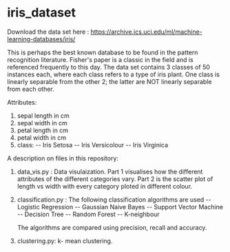 # iris_dataset
Download the data set here : https://archive.ics.uci.edu/ml/machine-learning-databases/iris/

This is perhaps the best known database to be found in the pattern recognition literature. Fisher's paper is a classic in the field and is referenced frequently to this day. The data set contains 3 classes of 50 instances each, where each class refers to a type of iris plant. One class is linearly separable from the other 2; the latter are NOT linearly separable from each other. 

Attributes:
1. sepal length in cm 
2. sepal width in cm 
3. petal length in cm 
4. petal width in cm 
5. class: 
-- Iris Setosa 
-- Iris Versicolour 
-- Iris Virginica

A description on files in this repository:
1. data_vis.py : Data visulaization. Part 1 visualises how the different attributes of the different categories vary. Part 2 is the scatter plot of length vs width with every category ploted in different colour.

2. classification.py : The following classification algorithms are used 
-- Logistic Regression
-- Gaussian Naive Bayes
-- Support Vector Machine
-- Decision Tree
-- Random Forest
-- K-neighbour 

   The algorithms are compared using precision, recall and accuracy.

3. clustering.py: k- mean clustering.
